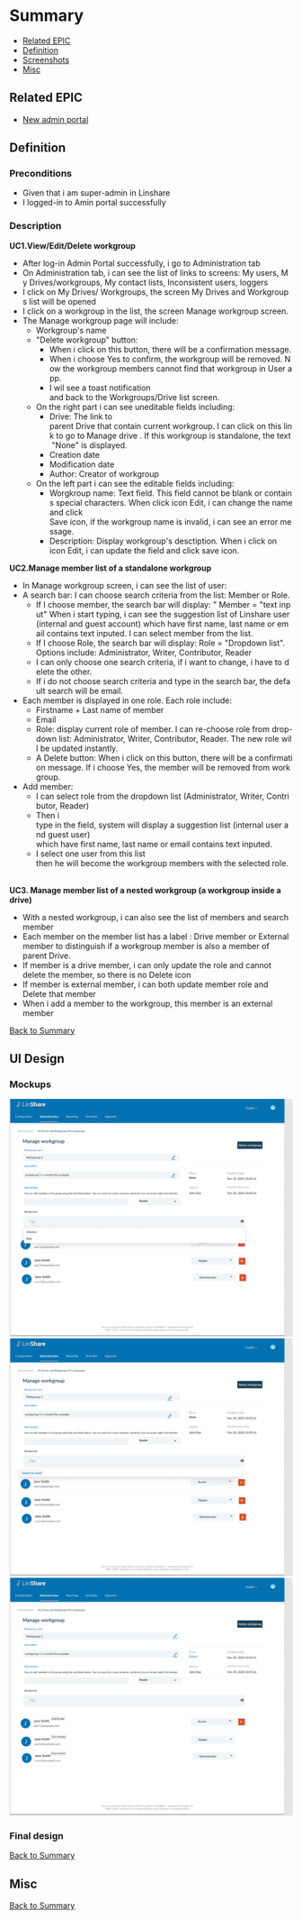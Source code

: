 # Summary

* [Related EPIC](#related-epic)
* [Definition](#definition)
* [Screenshots](#screenshots)
* [Misc](#misc)

## Related EPIC

* [New admin portal](./README.md)

## Definition

### Preconditions

- Given that i am super-admin in Linshare 
- I logged-in to Amin portal successfully

### Description

**UC1.View/Edit/Delete workgroup**
- After log-in Admin Portal successfully, i go to Administration tab
- On Administration tab, i can see the list of links to screens: My users, My Drives/workgroups, My contact lists, Inconsistent users, loggers 
- I click on My Drives/ Workgroups, the screen My Drives and Workgroups list will be opened
- I click on a workgroup in the list, the screen Manage workgroup screen.
- The Manage workgroup page will include:
   - Workgroup's name 
   - "Delete workgroup" button:
      - When i click on this button, there will be a confirmation message.
      - When i choose Yes to confirm, the workgroup will be removed. Now the workgroup members cannot find that workgroup in User app.
      - I wil see a toast notification and back to the Workgroups/Drive list screen. 
   - On the right part i can see uneditable fields including: 
      - Drive: The link to parent Drive that contain current workgroup. I can click on this link to go to Manage drive . If this workgroup is standalone, the text "None" is displayed.
      - Creation date
      - Modification date 
      - Author: Creator of workgroup
   - On the left part i can see the editable fields including:
      - Worgkroup name: Text field. This field cannot be blank or contains special characters. When click icon Edit, i can change the name and click Save icon, if the workgroup name is invalid, i can see an error message.
      - Description: Display workgroup's desctiption. When i click on icon Edit, i can update the field and click save icon. 
   
**UC2.Manage member list of a standalone workgroup**
- In Manage workgroup screen, i can see the list of user: 
- A search bar: I can choose search criteria from the list: Member or Role.
   - If I choose member, the search bar will display: " Member = "text input" When i start typing, i can see the suggestion list of Linshare user (internal and guest account) which have first name, last name or email contains text inputed. I can select member from the list.
   - If I choose Role, the search bar will display: Role = "Dropdown list". Options include: Administrator, Writer, Contributor, Reader
   - I can only choose one search criteria, if i want to change, i have to delete the other.
   - If i do not choose search criteria and type in the search bar, the default search will be email.
- Each member is displayed in one role. Each role include:
   - Firstname + Last name of member
   - Email
   - Role: display current role of member. I can re-choose role from drop-down list: Administrator, Writer, Contributor, Reader. The new role will be updated instantly. 
   - A Delete button: When i click on this button, there will be a confirmation message. If i choose Yes, the member will be removed from workgroup. 
- Add member:
   - I can select role from the dropdown list (Administrator, Writer, Contributor, Reader)
   - Then i type in the field, system will display a suggestion list (internal user and guest user) which have first name, last name or email contains text inputed.
   - I select one user from this list then he will become the workgroup members with the selected role.  

**UC3. Manage member list of a nested workgroup (a workgroup inside a drive)**
- With a nested workgroup, i can also see the list of members and search member 
- Each member on the member list has a label : Drive member or External member to distinguish if a workgroup member is also a member of parent Drive.
- If member is a drive member, i can only update the role and cannot delete the member, so there is no Delete icon
- If member is external member, i can both update member role and Delete that member
- When i add a member to the workgroup, this member is an external member

[Back to Summary](#summary)

## UI Design

### Mockups

![3.1](./mockups/3.1.png)
![3.2](./mockups/3.2.png)
![3.3](./mockups/3.3.png)

### Final design

[Back to Summary](#summary)

## Misc

[Back to Summary](#summary)
